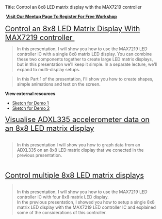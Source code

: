 Title: Control an 8x8 LED matrix display with the MAX7219 controller

<div class="jumbotron">
<div class="container-fluid">

<span style="color: red;">**&nbsp;</span><a href="http://www.meetup.com/TechmillDenton/" rel="nofollow" style="text-align: center;" target="_blank">Visit Our Meetup Page To Register For Free Workshop</a><span style="color: red;">&nbsp;**</span><br />
<br />
<span style="font-size: x-large;"><a href="http://txplore.tv/courses/arduino-sbs/lectures/276205?affcode=6107_xiz8dp9c" rel="nofollow" target="_blank">Control an 8x8 LED Matrix Display With MAX7219 controller&nbsp;</a></span><br />
<blockquote class="tr_bq">
In this presentation, I will show you how to use the MAX7219 LED controller IC with a single 8x8 matrix LED display. You can combine these two components together to create large LED matrix displays, but in this presentation we'll keep it simple. In a separate lecture, we'll expand to multi-display setups.</blockquote>
<blockquote class="tr_bq">
In this Part 1 of the presentation, I'll show you how to create shapes, simple animations and text on the screen.</blockquote>
<b>View external resources</b><br />
<ul>
<li><a href="https://github.com/futureshocked/arduino_sbs/blob/master/MAX72xx/Demo1/Demo1.ino">Sketch for Demo 1</a></li>
<li><a href="https://github.com/futureshocked/arduino_sbs/blob/master/MAX72xx/Demo2/Demo2.ino">Sketch for Demo 2</a></li>
</ul>
<span style="font-size: x-large;"><a href="http://txplore.tv/courses/arduino-sbs/lectures/276206?affcode=6107_xiz8dp9c" rel="nofollow" target="_blank">Visualise ADXL335 accelerometer data on an 8x8 LED matrix display</a></span><br />
<br />
<blockquote class="tr_bq">
In this presentation I will show you how to graph data from an ADXL335 on an 8x8 LED matrix display that we conected in the previous presentation.</blockquote>
<b><span style="font-size: x-large;"><br /></span></b>
<span style="font-size: x-large;"><a href="http://txplore.tv/courses/arduino-sbs/lectures/698759" rel="nofollow" target="_blank">Control multiple 8x8 LED matrix displays</a></span><br />
<blockquote class="tr_bq">
<br />
In this presentation, I will show you how to use the MAX7219 LED controller IC with four 8x8 matrix LED display.<br />
In the previous presentation, I showed you how to setup a single 8x8 matrix LED display with the MAX7219 LED controller IC and explained some of the considerations of this controller.</blockquote>

</div></div>